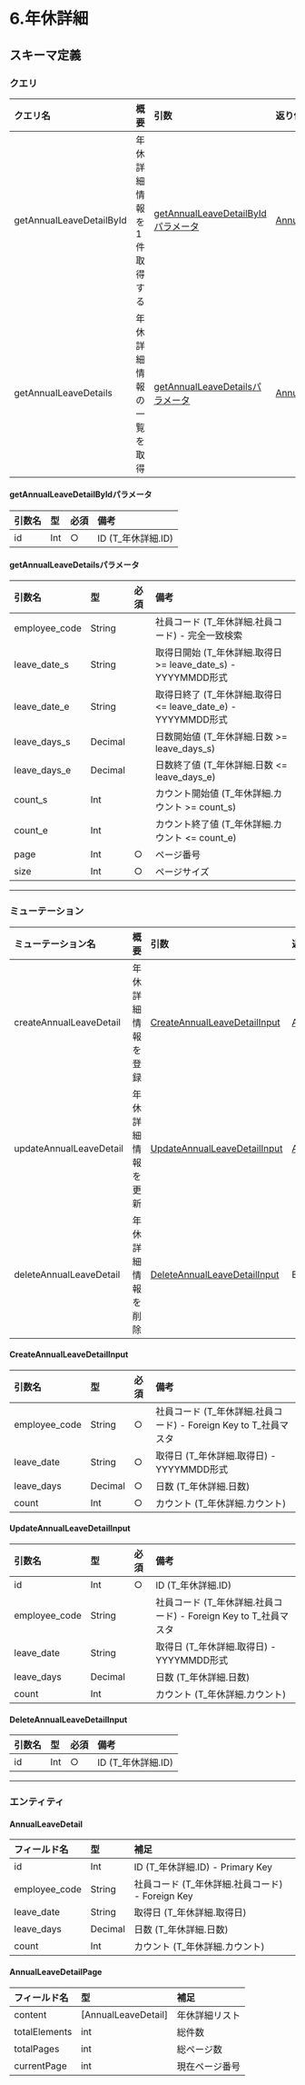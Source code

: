 # 6.年休詳細

## スキーマ定義

### クエリ

| クエリ名 | 概要 | 引数 | 返り値 | 認可 |
| :-- | :-- | :-- |:-- | :-- |
| getAnnualLeaveDetailById | 年休詳細情報を1件取得する | [getAnnualLeaveDetailByIdパラメータ](./6.年休詳細.md#getannualleavedetailbyidパラメータ) | [AnnualLeaveDetail](./6.年休詳細.md#annualleavedetail) | TBD |
| getAnnualLeaveDetails | 年休詳細情報の一覧を取得 | [getAnnualLeaveDetailsパラメータ](./6.年休詳細.md#getannualleavedetailsパラメータ) | [AnnualLeaveDetailPage](./6.年休詳細.md#annualleavedetailpage) | TBD |

#### getAnnualLeaveDetailByIdパラメータ
| 引数名 | 型 | 必須 | 備考 |
| :-- | :-- | :-- |:-- |
| id | Int | ○ | ID (T_年休詳細.ID) |

#### getAnnualLeaveDetailsパラメータ
| 引数名 | 型 | 必須 | 備考 | 
| :-- | :-- | :-- |:-- |
| employee_code | String | | 社員コード (T_年休詳細.社員コード) - 完全一致検索 |
| leave_date_s | String | | 取得日開始 (T_年休詳細.取得日 >= leave_date_s) - YYYYMMDD形式 |
| leave_date_e | String | | 取得日終了 (T_年休詳細.取得日 <= leave_date_e) - YYYYMMDD形式 |
| leave_days_s | Decimal | | 日数開始値 (T_年休詳細.日数 >= leave_days_s) |
| leave_days_e | Decimal | | 日数終了値 (T_年休詳細.日数 <= leave_days_e) |
| count_s | Int | | カウント開始値 (T_年休詳細.カウント >= count_s) |
| count_e | Int | | カウント終了値 (T_年休詳細.カウント <= count_e) |
| page | Int | ○ | ページ番号 |
| size | Int | ○ | ページサイズ |

---

### ミューテーション

| ミューテーション名 | 概要 | 引数 | 返り値 | 認可 |
| :-- | :-- | :-- |:-- | :-- |
| createAnnualLeaveDetail | 年休詳細情報を登録 | [CreateAnnualLeaveDetailInput](./6.年休詳細.md#createannualleavedetailinput) | [AnnualLeaveDetail](./6.年休詳細.md#annualleavedetail) | TBD |
| updateAnnualLeaveDetail | 年休詳細情報を更新 | [UpdateAnnualLeaveDetailInput](./6.年休詳細.md#updateannualleavedetailinput) | [AnnualLeaveDetail](./6.年休詳細.md#annualleavedetail) | TBD |
| deleteAnnualLeaveDetail | 年休詳細情報を削除 | [DeleteAnnualLeaveDetailInput](./6.年休詳細.md#deleteannualleavedetailinput) | Boolean | TBD |

#### CreateAnnualLeaveDetailInput
| 引数名 | 型 | 必須 | 備考 |
| :-- | :-- | :-- |:-- |
| employee_code | String | ○ | 社員コード (T_年休詳細.社員コード) - Foreign Key to T_社員マスタ |
| leave_date | String | ○ | 取得日 (T_年休詳細.取得日) - YYYYMMDD形式 |
| leave_days | Decimal | ○ | 日数 (T_年休詳細.日数) |
| count | Int | ○ | カウント (T_年休詳細.カウント) |

#### UpdateAnnualLeaveDetailInput
| 引数名 | 型 | 必須 | 備考 |
| :-- | :-- | :-- |:-- |
| id | Int | ○ | ID (T_年休詳細.ID) |
| employee_code | String |  | 社員コード (T_年休詳細.社員コード) - Foreign Key to T_社員マスタ |
| leave_date | String |  | 取得日 (T_年休詳細.取得日) - YYYYMMDD形式 |
| leave_days | Decimal |  | 日数 (T_年休詳細.日数) |
| count | Int | | カウント (T_年休詳細.カウント) |

#### DeleteAnnualLeaveDetailInput
| 引数名 | 型 | 必須 | 備考 |
| :-- | :-- | :-- |:-- |
| id | Int | ○ | ID (T_年休詳細.ID) |

---

### エンティティ

#### AnnualLeaveDetail
| フィールド名 | 型 | 補足 |
| :-- | :-- | :-- |
| id | Int | ID (T_年休詳細.ID) - Primary Key |
| employee_code | String | 社員コード (T_年休詳細.社員コード) - Foreign Key |
| leave_date | String | 取得日 (T_年休詳細.取得日) |
| leave_days | Decimal | 日数 (T_年休詳細.日数) |
| count | Int | カウント (T_年休詳細.カウント) |

#### AnnualLeaveDetailPage
| フィールド名 | 型 | 補足 |
| :-- | :-- | :-- |
| content | [AnnualLeaveDetail] | 年休詳細リスト |
| totalElements | int | 総件数 |
| totalPages | int | 総ページ数 |
| currentPage | int | 現在ページ番号 |
